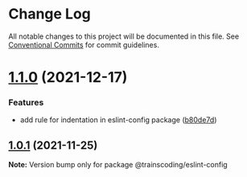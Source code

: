 # Change Log

All notable changes to this project will be documented in this file.
See [Conventional Commits](https://conventionalcommits.org) for commit guidelines.

# [1.1.0](https://github.com/MasterCloudApps-Projects/trainscoding/compare/@trainscoding/eslint-config@1.0.1...@trainscoding/eslint-config@1.1.0) (2021-12-17)


### Features

* add rule for indentation in eslint-config package ([b80de7d](https://github.com/MasterCloudApps-Projects/trainscoding/commit/b80de7d648df0f009a49fff7c25c4547f680ce2f))





## [1.0.1](https://github.com/MasterCloudApps-Projects/trainscoding/compare/@trainscoding/eslint-config@1.0.0...@trainscoding/eslint-config@1.0.1) (2021-11-25)

**Note:** Version bump only for package @trainscoding/eslint-config
